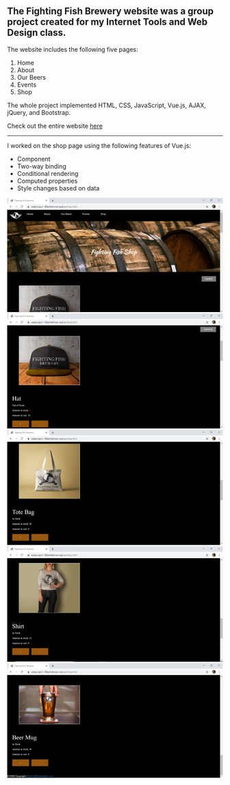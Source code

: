 The Fighting Fish Brewery website was a group project created for my Internet Tools and Web Design class.
------

The website includes the following five pages:
1. Home
1. About
1. Our Beers
1. Events
1. Shop

The whole project implemented HTML, CSS, JavaScript, Vue.js, AJAX, jQuery, and Bootstrap.

Check out the entire website [here](https://dnagelcs.github.io/FightingFishBreweryWebsite/)

--------

I worked on the shop page using the following features of Vue.js:
* Component
* Two-way binding
* Conditional rendering
* Computed properties
* Style changes based on data

![Alt](picture/shopFrame1.png "Shop Page Frame")
![Alt](picture/shopFrame2.png "Shop Page Frame")
![Alt](picture/shopFrame3.png "Shop Page Frame")
![Alt](picture/shopFrame4.png "Shop Page Frame")
![Alt](picture/shopFrame5.png "Shop Page Frame")
